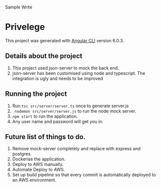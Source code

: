 Sample Write

# Privelege

This project was generated with [Angular CLI](https://github.com/angular/angular-cli) version 6.0.3.

## Details about the project

1. This project used json-server to mock the back end.
2. json-server has been customised using node and typescript. The integration is ugly and needs to be improved

## Running the project

1. Run `tsc src/server/server.ts` once to generate server.js
2. ` nodemon src/server/server.js` to run the node mock server.
3. `npm start` to run the application.
4.  Any user name and password will get you in.


## Future list of things to do.

1. Remove mock-server completely and replace with express and postgres.
2. Dockerise the application.
3. Deploy to AWS manually.
4. Automate Deploy to AWS.
5. Set up build pipeline so that every commit is automatically deployed to an  AWS environment.
